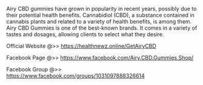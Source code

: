 Airy CBD gummies have grown in popularity in recent years, possibly due to their potential health benefits. Cannabidiol (CBD), a substance contained in cannabis plants and related to a variety of health benefits, is among them. Airy CBD Gummies is one of the best-known brands. It comes in a variety of tastes and dosages, allowing clients to select what they desire.

Official Website @>> https://healthnewz.online/GetAiryCBD

Facebook Page @>> https://www.facebook.com/Airy.CBD.Gummies.Shop/

Facebook Group @>> https://www.facebook.com/groups/1031097888326614
